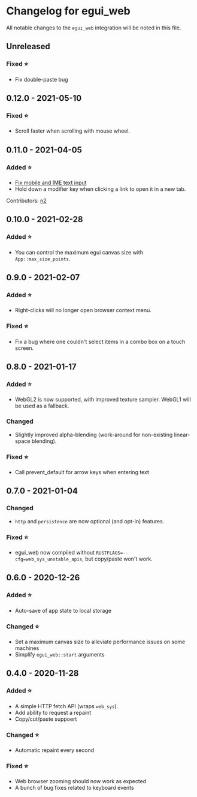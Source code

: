 # Changelog for egui_web

All notable changes to the `egui_web` integration will be noted in this file.


## Unreleased

### Fixed ⭐
* Fix double-paste bug


## 0.12.0 - 2021-05-10

### Fixed ⭐
* Scroll faster when scrolling with mouse wheel.


## 0.11.0 - 2021-04-05

### Added ⭐
* [Fix mobile and IME text input](https://github.com/emilk/egui/pull/253)
* Hold down a modifier key when clicking a link to open it in a new tab.

Contributors: [n2](https://github.com/n2)

## 0.10.0 - 2021-02-28
### Added ⭐
* You can control the maximum egui canvas size with `App::max_size_points`.


## 0.9.0 - 2021-02-07
### Added ⭐
* Right-clicks will no longer open browser context menu.

### Fixed ⭐
* Fix a bug where one couldn't select items in a combo box on a touch screen.


## 0.8.0 - 2021-01-17
### Added ⭐
* WebGL2 is now supported, with improved texture sampler. WebGL1 will be used as a fallback.

### Changed
* Slightly improved alpha-blending (work-around for non-existing linear-space blending).

### Fixed ⭐
* Call prevent_default for arrow keys when entering text


## 0.7.0 - 2021-01-04
### Changed
* `http` and `persistence` are now optional (and opt-in) features.

### Fixed ⭐
* egui_web now compiled without `RUSTFLAGS=--cfg=web_sys_unstable_apis`, but copy/paste won't work.


## 0.6.0 - 2020-12-26
### Added ⭐
* Auto-save of app state to local storage

### Changed ⭐
* Set a maximum canvas size to alleviate performance issues on some machines
* Simplify `egui_web::start` arguments

## 0.4.0 - 2020-11-28
### Added ⭐
* A simple HTTP fetch API (wraps `web_sys`).
* Add ability to request a repaint
* Copy/cut/paste suppoert

### Changed ⭐
* Automatic repaint every second

### Fixed ⭐
* Web browser zooming should now work as expected
* A bunch of bug fixes related to keyboard events
